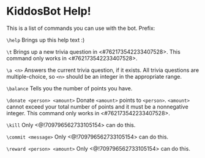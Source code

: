 # KiddosBot Help!

This is a list of commands you can use with the bot.
Prefix: <prefix>

`\help`
Brings up this help text :)

`\t`
Brings up a new trivia question in <#762173542233407528>. This command only works in <#762173542233407528>.

`\a <n>`
Answers the current trivia question, if it exists. All trivia questions are multiple-choice, so `<n>` should be an integer in the appropriate range.

`\balance`
Tells you the number of points you have.

`\donate <person> <amount>`
Donate `<amount>` points to `<person>`.
 `<amount>` cannot exceed your total number of points and it must be a nonnegative integer. This command only works in <#762173542233407528>.

`\kill`
Only <@!709796562733105154> can do this.

`\commit <message>`
Only <@!709796562733105154> can do this.

`\reward <person> <amount>`
Only <@!709796562733105154> can do this.